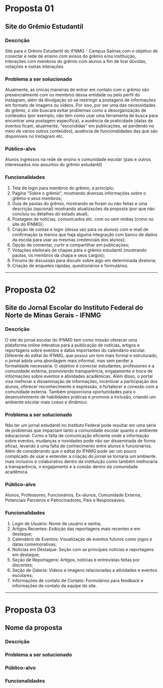 # Proposta 01

## Site do Grêmio Estudantil

### Descrição
Site para o Grêmio Estudantil do IFNMG - Campus Salinas com o objetivo de conectar e rede de ensino com avisos do grêmio e/ou instituição, interações com membros do grêmio com alunos a fim de tirar dúvidas, votações e outras interações.

### Problema a ser solucionado
Atualmente, as únicas maneiras de entrar em contato com o grêmio são presencialmente com os membros dessa entidade ou pelo perfil do Instagram, além da divulgação só se restringir a postagens de informações em formato de imagens ou vídeos.
Por isso, por ser uma das necessidades do grêmio, o site buscará evitar problemas como a desorganização de conteúdos (por exemplo, não tem como usar uma ferramenta de busca para encontrar uma postagem específica), a ausência de praticidade (datas de eventos ficam, atualmente, "escondidas" em publicações, se perdendo no meio de vários outros conteúdos), ausência de funcionalidades das que são disponíveis no Instagram etc.

### Público-alvo
Alunos ingressos na rede de ensino e comunidade escolar (pais e outros interessados nos assuntos do grêmio estudantil)

### Funcionalidades
1. Tela de login para membros do grêmio, a principio;
2. Página "Sobre o grêmio", mostrando diversas informações sobre o grêmio e seus membros;
3. Guia de pautas do grêmio, mostrando se foram ou não feitas e uma descrição (opcional) mostrando atualizações da proposta (por que não concluiu ou detalhes do estado atual);
4. Postagem de notícias, comunicados etc. com ou sem mídias (como no site do IFNMG);
5. Criação de contas e login (dessa vez para os alunos) com e-mail de confirmação (a menos que haja alguma integração com banco de dados da escola para usar as mesmas credenciais dos alunos);
6. Opção de comentar, curtir e compartilhar em publicações;
7. Votações eleitorais de chapas para o grêmio estudantil (mostrando pautas, os membros da chapa e seus cargos);
8. Fórums de discussão para discutir sobre algo em determinada diretoria;
9. Criação de enquetes rápidas, questionários e formulários.

---

# Proposta 02

## Site do Jornal Escolar do Instituto Federal do Norte de Minas Gerais - IFNMG

### Descrição
O site do jornal escolar do IFNMG tem como missão oferecer uma plataforma online interativa para a publicação de notícias, artigos e reportagens sobre eventos e datas importantes do calendário escolar. Diferente do edital do IFNMG, que possui um tom mais formal e estruturado, o jornal adota uma abordagem mais informal, mas sem perder a formalidade necessária. O objetivo é conectar estudantes, professores e a comunidade externa, promovendo transparência, engajamento e troca de informações sobre eventos e atividades acadêmicas. Além disso, o portal visa melhorar a disseminação de informações, incentivar a participação dos alunos, oferecer reconhecimento e expressão, e fortalecer a conexão com a comunidade externa. Também proporciona oportunidades para o desenvolvimento de habilidades práticas e promove a inclusão, criando um ambiente escolar mais coeso e dinâmico.

### Problema a ser solucionado
 Não ter um jornal estudantil no Instituto Federal pode resultar em uma série de problemas que impactam tanto a comunidade escolar quanto o ambiente educacional. Como a falta de comunicação eficiente onde a informação sobre eventos, mudanças e novidades pode não ser disseminada de forma eficaz, levando a uma falta de conhecimento entre alunos e funcionários. Além de considerando que o edital do IFNMG pode ser um pouco complicado de usar e entender a criação do jornal se tornaria um ambiente mais inclusivo e colaborativo dentro da instituição como também melhoraria a transparência, o engajamento e a coesão dentro da comunidade acadêmica.

### Público-alvo
Alunos, Professores, Funcionários, Ex-alunos, Comunidade Externa,  Potenciais Parceiros e Patrocinadores, Pais e Responsáveis.

### Funcionalidades
1. Login de Usuário: Nome de usuário e senha;
3. Artigos Recentes: Exibição das reportagens mais recentes e em destaque;
4. Calendário de Eventos: Visualização de eventos futuros como jogos e datas comemorativas;
5. Notícias em Destaque: Seção com as principais notícias e reportagens em destaque;
6. Seção de Reportagens: Artigos, notícias e entrevistas feitas por discentes;
7. Seção de Galeria: Vídeos e imagens relacionadas a atividades e eventos escolares;
8. Informações de contato de Contato: Formulários para feedback e informações de contato da equipe do site.

---

# Proposta 03

## Nome da proposta

### Descrição

### Problema a ser solucionado

### Público-alvo

### Funcionalidades
